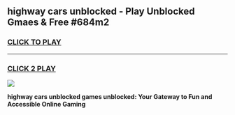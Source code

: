 
## highway cars unblocked - Play Unblocked Gmaes & Free #684m2
<h3>
<a href="https://news.freeplayer.one?title=highway_cars_unblocked&ref=26F">CLICK TO PLAY</a></h3>
<hr>

<h3>
<a href="https://news.freeplayer.one?title=highway_cars_unblocked&ref=26F">CLICK 2 PLAY</a>
  
</h3>

<a href="https://news.freeplayer.one?title=highway_cars_unblocked&ref=26F/"><img src="https://clearcache.store/games.png"></a>


**highway cars unblocked games unblocked: Your Gateway to Fun and Accessible Online Gaming**
